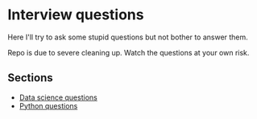 # Interview questions
Here I'll try to ask some stupid questions but not bother to answer them.

Repo is due to severe cleaning up. Watch the questions at your own risk.

## Sections

- [Data science questions](data-science-interview.md)
- [Python questions](python-interview.md)
